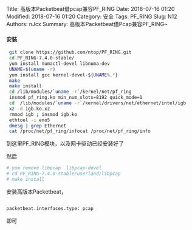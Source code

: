 Title: 高版本Packetbeat借pcap兼容PF_RING
Date: 2018-07-16 01:20
Modified: 2018-07-16 01:20
Category: 安全
Tags: PF_RING
Slug: N12
Authors: nJcx
Summary: 高版本Packetbeat借Pcap兼容PF_RING~

#### 安装


```bash
 git clone https://github.com/ntop/PF_RING.git 
 cd PF_RING-7.4.0-stable/
 yum install numactl-devel libnuma-dev
 UNAME=$(uname -r)
 yum install gcc kernel-devel-${UNAME%.*}
 make
 make install
 cd /lib/modules/`uname -r`/kernel/net/pf_ring
 insmod pf_ring.ko min_num_slots=8192 quick_mode=1
 cd  /lib/modules/`uname -r`/kernel/drivers/net/ethernet/intel/igb
 xz -d igb.ko.xz 
 rmmod igb ; insmod igb.ko 
 ethtool -i eno5
 dmesg | grep Ethernet
 cat /proc/net/pf_ring/infocat /proc/net/pf_ring/info
```


到这里PF_RING模块，以及网卡驱动已经安装好了


然后 

```bash
# yum remove libpcap  libpcap-devel 
# cd PF_RING-7.4.0-stable/userland/libpcap
# make install

```


安装高版本Packetbeat，

```bash

packetbeat.interfaces.type: pcap

```
即可